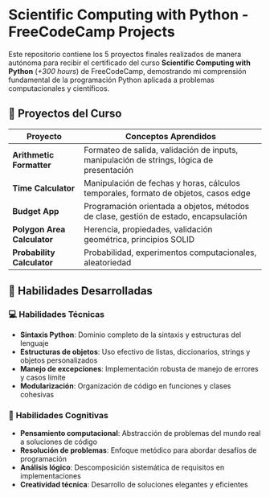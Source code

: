 # Scientific Computing with Python - FreeCodeCamp Projects
Este repositorio contiene los 5 proyectos finales realizados de manera autónoma para recibir el certificado del curso **Scientific Computing with Python** (*+300 hours*) de FreeCodeCamp, demostrando mi comprensión fundamental de la programación Python aplicada a problemas computacionales y científicos.



## 📁 Proyectos del Curso

| Proyecto | Conceptos Aprendidos |
|----------|---------------------|
| **Arithmetic Formatter** | Formateo de salida, validación de inputs, manipulación de strings, lógica de presentación |
| **Time Calculator** | Manipulación de fechas y horas, cálculos temporales, formato de objetos, casos edge |
| **Budget App** | Programación orientada a objetos, métodos de clase, gestión de estado, encapsulación |
| **Polygon Area Calculator** | Herencia, propiedades, validación geométrica, principios SOLID |
| **Probability Calculator** | Probabilidad, experimentos computacionales, aleatoriedad |

## 🚀 Habilidades Desarrolladas

### 💻 **Habilidades Técnicas**
- **Sintaxis Python**: Dominio completo de la sintaxis y estructuras del lenguaje
- **Estructuras de objetos**: Uso efectivo de listas, diccionarios, strings y objetos personalizados
- **Manejo de excepciones**: Implementación robusta de manejo de errores y casos límite
- **Modularización**: Organización de código en funciones y clases cohesivas

### 🧠 **Habilidades Cognitivas**
- **Pensamiento computacional**: Abstracción de problemas del mundo real a soluciones de código
- **Resolución de problemas**: Enfoque metódico para abordar desafíos de programación
- **Análisis lógico**: Descomposición sistemática de requisitos en implementaciones
- **Creatividad técnica**: Desarrollo de soluciones elegantes y eficientes
